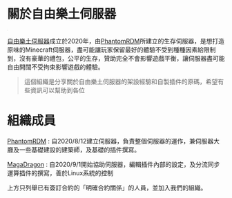 # 關於自由樂土伺服器
<img src="https://media.discordapp.net/attachments/646329439491194881/764767760369582090/unknown.jpg" style="zoom:5%" />

[自由樂土伺服器]成立於2020年，由[PhantomRDM]所建立的生存伺服器，是想打造原味的Minecraft伺服器，盡可能讓玩家保留最好的體驗不受到種種因素給限制到，沒有豪華的禮包，公平的生存，贊助完全不會影響遊戲平衡，讓伺服器盡可能自由開闊不受拘束影響遊戲的體驗。
>這個組織是分享關於自由樂土伺服器的架設經驗和自製插件的原碼，希望有些資訊可以幫助到各位

# 組織成員
[PhantomRDM] : 自2020/8/12建立伺服器，負責整個伺服器的運作，兼伺服器大廳及一些基礎建設的建築師，及基礎的插件撰寫。

[MagaDragon] : 自2020/9/1開始協助伺服器，編輯插件內部的設定，及分流同步運算插件的撰寫，善於Linux系統的控制

上方只列舉已有簽訂合約的「明確合約關係」的人員，並加入我們的組織。



[PhantomRDM]: <https://github.com/PhantomRDM>
[MagaDragon]: <https://github.com/MagaDragon>
[自由樂土伺服器]: <https://www.mcfl.tk>
